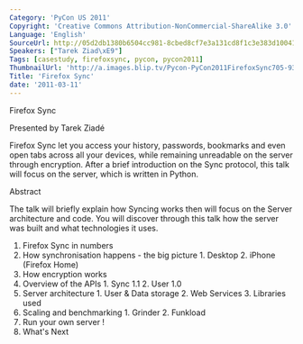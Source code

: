 ```yaml
---
Category: 'PyCon US 2011'
Copyright: 'Creative Commons Attribution-NonCommercial-ShareAlike 3.0'
Language: 'English'
SourceUrl: http://05d2db1380b6504cc981-8cbed8cf7e3a131cd8f1c3e383d10041.r93.cf2.rackcdn.com/pycon-us-2011/376_firefox-sync.mp4
Speakers: ["Tarek Ziad\xE9"]
Tags: [casestudy, firefoxsync, pycon, pycon2011]
ThumbnailUrl: 'http://a.images.blip.tv/Pycon-PyCon2011FirefoxSync705-934.jpg'
Title: 'Firefox Sync'
date: '2011-03-11'
---
```

Firefox Sync

Presented by Tarek Ziadé

Firefox Sync let you access your history, passwords, bookmarks and even open
tabs across all your devices, while remaining unreadable on the server through
encryption. After a brief introduction on the Sync protocol, this talk will
focus on the server, which is written in Python.

Abstract

The talk will briefly explain how Syncing works then will focus on the Server
architecture and code. You will discover through this talk how the server was
built and what technologies it uses.

  1. Firefox Sync in numbers 
  2. How synchronisation happens - the big picture 
    1. Desktop
    2. iPhone (Firefox Home)
  3. How encryption works
  4. Overview of the APIs 
    1. Sync 1.1
    2. User 1.0
  5. Server architecture 
    1. User & Data storage
    2. Web Services
    3. Libraries used
  6. Scaling and benchmarking
    1. Grinder
    2. Funkload
  7. Run your own server !
  8. What's Next
